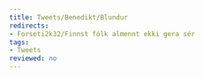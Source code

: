 ```yaml
---
title: Tweets/Benedikt/Blundur
redirects:
- Forseti2k32/Finnst fólk almennt ekki gera sér
tags:
- Tweets
reviewed: no
---
```

<vocabulary>
</vocabulary>
<Tweet
text="Finnst fólk almennt ekki gera sér grein fyrir mikilvægi þess að fá sér blund."
audio="cGBK.mp3"
id="660387255022940160"
date="1446283565000"
favorites="17"
user_name="Benedikt"
handle="forseti2k32"
user_picture="Tweet-forseti2k32-1rhck2j.jpg"
verified=""
></Tweet>

